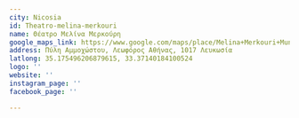 ```yaml
---
city: Nicosia
id: Theatro-melina-merkouri
name: Θέατρο Μελίνα Μερκούρη
google_maps_link: https://www.google.com/maps/place/Melina+Merkouri+Municipal+Hall/@35.1755289,33.3709366,19.96z/data=!4m5!3m4!1s0x14de176a732580fd:0x7b1136c77973cab8!8m2!3d35.1754677!4d33.3713984
address: Πύλη Αμμοχώστου, Λεωφόρος Αθήνας, 1017 Λευκωσία
latlong: 35.175496206879615, 33.37140184100524
logo: ''
website: ''
instagram_page: ''
facebook_page: ''

---
```


